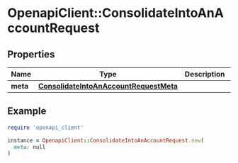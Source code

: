 # OpenapiClient::ConsolidateIntoAnAccountRequest

## Properties

| Name | Type | Description | Notes |
| ---- | ---- | ----------- | ----- |
| **meta** | [**ConsolidateIntoAnAccountRequestMeta**](ConsolidateIntoAnAccountRequestMeta.md) |  | [optional] |

## Example

```ruby
require 'openapi_client'

instance = OpenapiClient::ConsolidateIntoAnAccountRequest.new(
  meta: null
)
```

